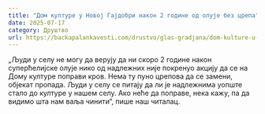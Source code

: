 ```yaml
---
title: "Дом културе у Новој Гајдобри након 2 године од олује без црепа"
date: 2025-07-17
category: Друштво
url: https://backapalankavesti.com/drustvo/glas-gradjana/dom-kulture-u-novoj-gajdobri-nakon-2-godine-od-oluje-bez-crepa/
---
```


„Људи у селу не могу да верују да ни скоро 2 године након суперћелијске олује нико од надлежних није покренуо акцију да се на Дому културе поправи кров. Нема ту пуно црепова да се замени, објекат пропада. Људи у селу се питају да ли је надлежнима уопште стало до културе у нашем селу. Ако неће да поправе, нека кажу, па да видимо шта нам ваља чинити“, пише наш читалац.
